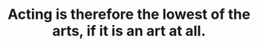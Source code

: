 ---
title: "Acting is therefore the lowest of the arts, if it is an art at all."
attribution: "George Moore, *Mummer-Worship*"
tags:
  - actor
  - acting
  - arts
  - quote
---